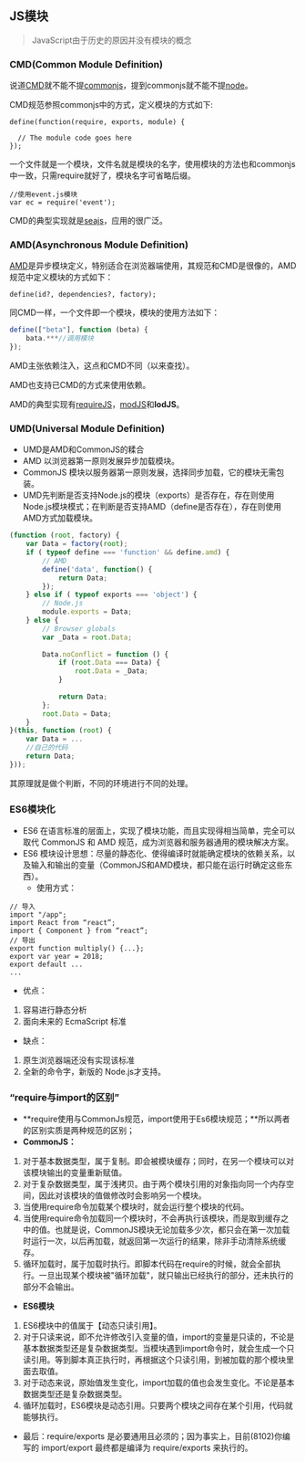 ## JS模块

> JavaScript由于历史的原因并没有模块的概念

### CMD(Common Module Definition)

说道[CMD](https://github.com/cmdjs/specification)就不能不提[commonjs](http://wiki.commonjs.org/wiki/CommonJS)，提到commonjs就不能不提[node](http://nodejs.org/)。

CMD规范参照commonjs中的方式，定义模块的方式如下:

```
define(function(require, exports, module) {

  // The module code goes here
});
```

一个文件就是一个模块，文件名就是模块的名字，使用模块的方法也和commonjs中一致，只需require就好了，模块名字可省略后缀。

```
//使用event.js模块
var ec = require('event');
```

CMD的典型实现就是[seajs](http://seajs.org/)，应用的很广泛。

### AMD(Asynchronous Module Definition)

[AMD](https://github.com/amdjs/amdjs-api/wiki/AMD-(%E4%B8%AD%E6%96%87%E7%89%88))是异步模块定义，特别适合在浏览器端使用，其规范和CMD是很像的，AMD规范中定义模块的方式如下：

```
define(id?, dependencies?, factory);
```

同CMD一样，一个文件即一个模块，模块的使用方法如下：

```javascript
define(["beta"], function (beta) {
	bata.***//调用模块
});
```

AMD主张依赖注入，这点和CMD不同（以来查找）。

AMD也支持已CMD的方式来使用依赖。

AMD的典型实现有[requireJS](http://requirejs.org/)，[modJS](https://github.com/fex-team/mod)和**lodJS**。

### UMD(Universal Module Definition)

- UMD是AMD和CommonJS的糅合
- AMD 以浏览器第一原则发展异步加载模块。
- CommonJS 模块以服务器第一原则发展，选择同步加载，它的模块无需包装。
- UMD先判断是否支持Node.js的模块（exports）是否存在，存在则使用Node.js模块模式；在判断是否支持AMD（define是否存在），存在则使用AMD方式加载模块。

```javascript
(function (root, factory) {
    var Data = factory(root);
    if ( typeof define === 'function' && define.amd) {
        // AMD
        define('data', function() {
            return Data;
        });
    } else if ( typeof exports === 'object') {
        // Node.js
        module.exports = Data;
    } else {
        // Browser globals
        var _Data = root.Data;
        
        Data.noConflict = function () {
            if (root.Data === Data) {
                root.Data = _Data;
            }
            
            return Data;
        };
        root.Data = Data;
    }
}(this, function (root) {
	var Data = ...
	//自己的代码
	return Data;
}));
```

其原理就是做个判断，不同的环境进行不同的处理。



### ES6模块化

- ES6 在语言标准的层面上，实现了模块功能，而且实现得相当简单，完全可以取代 CommonJS 和 AMD 规范，成为浏览器和服务器通用的模块解决方案。
- ES6 模块设计思想：尽量的静态化、使得编译时就能确定模块的依赖关系，以及输入和输出的变量（CommonJS和AMD模块，都只能在运行时确定这些东西）。
  - 使用方式：

```
// 导入
import "/app";
import React from “react”;
import { Component } from “react”;
// 导出
export function multiply() {...};
export var year = 2018;
export default ...
...
```

- 优点：

1. 容易进行静态分析
2. 面向未来的 EcmaScript 标准

- 缺点：

1. 原生浏览器端还没有实现该标准
2. 全新的命令字，新版的 Node.js才支持。





### “require与import的区别”

- **require使用与CommonJs规范，import使用于Es6模块规范；**所以两者的区别实质是两种规范的区别；
- **CommonJS：**

1. 对于基本数据类型，属于复制。即会被模块缓存；同时，在另一个模块可以对该模块输出的变量重新赋值。
2. 对于复杂数据类型，属于浅拷贝。由于两个模块引用的对象指向同一个内存空间，因此对该模块的值做修改时会影响另一个模块。
3. 当使用require命令加载某个模块时，就会运行整个模块的代码。
4. 当使用require命令加载同一个模块时，不会再执行该模块，而是取到缓存之中的值。也就是说，CommonJS模块无论加载多少次，都只会在第一次加载时运行一次，以后再加载，就返回第一次运行的结果，除非手动清除系统缓存。
5. 循环加载时，属于加载时执行。即脚本代码在require的时候，就会全部执行。一旦出现某个模块被"循环加载"，就只输出已经执行的部分，还未执行的部分不会输出。

- **ES6模块**

1. ES6模块中的值属于【动态只读引用】。
2. 对于只读来说，即不允许修改引入变量的值，import的变量是只读的，不论是基本数据类型还是复杂数据类型。当模块遇到import命令时，就会生成一个只读引用。等到脚本真正执行时，再根据这个只读引用，到被加载的那个模块里面去取值。
3. 对于动态来说，原始值发生变化，import加载的值也会发生变化。不论是基本数据类型还是复杂数据类型。
4. 循环加载时，ES6模块是动态引用。只要两个模块之间存在某个引用，代码就能够执行。

- 最后：require/exports 是必要通用且必须的；因为事实上，目前(8102)你编写的 import/export 最终都是编译为 require/exports 来执行的。